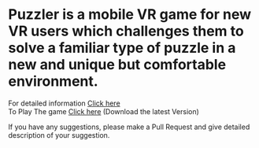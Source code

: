 # Puzzler is a mobile VR game for new VR users which challenges them to solve a familiar type of puzzle in a new and unique but comfortable environment.

For detailed information <a href = "https://medium.com/@vikasrajput.official/designing-a-unique-vr-experience-8f3d8d00f95e">Click here</a><br>
To Play The game <a href = "https://drive.google.com/open?id=1PX4X616bAoIoWPSKrjK_36BUXH-N8bSz">Click here</a> (Download the latest Version)

If you have any suggestions, please make a Pull Request and give detailed description of your suggestion.
